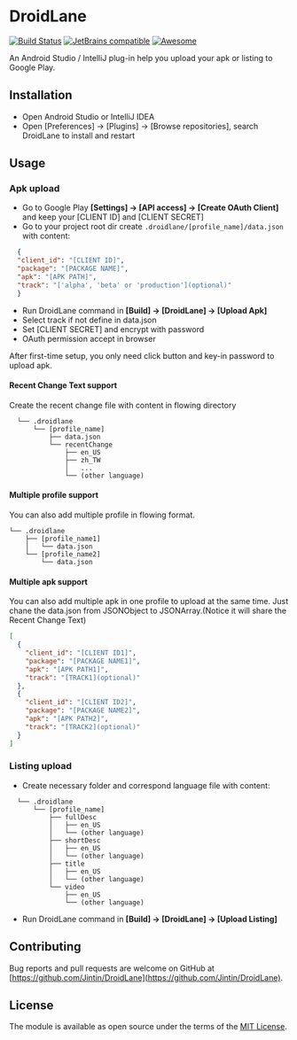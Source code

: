 # DroidLane
[![Build Status](https://travis-ci.org/Jintin/DroidLane.svg?branch=master)](https://travis-ci.org/Jintin/DroidLane)
[![JetBrains compatible](https://img.shields.io/badge/JetBrains-compatible-brightgreen.svg)](https://plugins.jetbrains.com/plugin/8068)
[![Awesome](https://cdn.rawgit.com/sindresorhus/awesome/d7305f38d29fed78fa85652e3a63e154dd8e8829/media/badge.svg)](https://github.com/JStumpp/awesome-android)

An Android Studio / IntelliJ plug-in help you upload your apk or listing to Google Play.

## Installation
- Open Android Studio or IntelliJ IDEA
- Open [Preferences] -> [Plugins] -> [Browse repositories], search DroidLane to install and restart

## Usage

### Apk upload
- Go to Google Play **[Settings] -> [API access] -> [Create OAuth Client]** and keep your [CLIENT ID] and [CLIENT SECRET]
- Go to your project root dir create `.droidlane/[profile_name]/data.json` with content:
```json
  {
  "client_id": "[CLIENT ID]",
  "package": "[PACKAGE NAME]",
  "apk": "[APK PATH]",
  "track": "['alpha', 'beta' or 'production'](optional)"
  }
```

- Run DroidLane command in **[Build] -> [DroidLane] -> [Upload Apk]**
- Select track if not define in data.json
- Set [CLIENT SECRET] and encrypt with password
- OAuth permission accept in browser

After first-time setup, you only need click button and key-in password to upload apk.

#### Recent Change Text support
Create the recent change file with content in flowing directory

```
  └── .droidlane
      └── [profile_name]
          ├── data.json
          └── recentChange
              ├── en_US
              ├── zh_TW
              │   ...
              └── (other language)
```

#### Multiple profile support
You can also add multiple profile in flowing format.

```
└── .droidlane
    ├── [profile_name1]
    │   └── data.json
    └── [profile_name2]
        └── data.json
```

#### Multiple apk support
You can also add multiple apk in one profile to upload at the same time. Just chane the data.json from JSONObject to JSONArray.(Notice it will share the Recent Change Text)

```json
[
  {
    "client_id": "[CLIENT ID1]",
    "package": "[PACKAGE NAME1]",
    "apk": "[APK PATH1]",
    "track": "[TRACK1](optional)"
  },
  {
    "client_id": "[CLIENT ID2]",
    "package": "[PACKAGE NAME2]",
    "apk": "[APK PATH2]",
    "track": "[TRACK2](optional)"
  }
]
```
### Listing upload
- Create necessary folder and correspond language file with content:
```
  └── .droidlane
      └── [profile_name]
          ├── fullDesc
          │   ├── en_US
          │   └── (other language)
          ├── shortDesc
          │   ├── en_US
          │   └── (other language)
          ├── title
          │   ├── en_US
          │   └── (other language)
          └── video
              ├── en_US
              └── (other language)
```
- Run DroidLane command in **[Build] -> [DroidLane] -> [Upload Listing]**

## Contributing
Bug reports and pull requests are welcome on GitHub at [https://github.com/Jintin/DroidLane](https://github.com/Jintin/DroidLane).

## License
The module is available as open source under the terms of the [MIT License](http://opensource.org/licenses/MIT).
